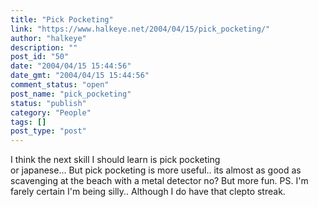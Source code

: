 ```yaml
---
title: "Pick Pocketing"
link: "https://www.halkeye.net/2004/04/15/pick_pocketing/"
author: "halkeye"
description: ""
post_id: "50"
date: "2004/04/15 15:44:56"
date_gmt: "2004/04/15 15:44:56"
comment_status: "open"
post_name: "pick_pocketing"
status: "publish"
category: "People"
tags: []
post_type: "post"
---
```


I think the next skill I should learn is pick pocketing  
or japanese... But pick pocketing is more useful.. its almost as good as scavenging at the beach with a metal detector no? But more fun. PS. I'm farely certain I'm being silly.. Although I do have that clepto streak.